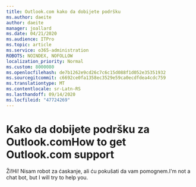 ```yaml
---
title: Outlook.com kako da dobijete podršku
ms.author: daeite
author: daeite
manager: joallard
ms.date: 04/21/2020
ms.audience: ITPro
ms.topic: article
ms.service: o365-administration
ROBOTS: NOINDEX, NOFOLLOW
localization_priority: Normal
ms.custom: 8000080
ms.openlocfilehash: de7b1262e9cd26c7c6c15d088f1d052e35351932
ms.sourcegitcommit: c6692ce0fa1358ec3529e59ca0ecdfdea4cdc759
ms.translationtype: MT
ms.contentlocale: sr-Latn-RS
ms.lasthandoff: 09/14/2020
ms.locfileid: "47724269"
---
```

# <a name="how-to-get-outlookcom-support"></a><span data-ttu-id="d8685-102">Kako da dobijete podršku za Outlook.com</span><span class="sxs-lookup"><span data-stu-id="d8685-102">How to get Outlook.com support</span></span>

<span data-ttu-id="d8685-103">Ži!</span><span class="sxs-lookup"><span data-stu-id="d8685-103">Hi!</span></span>
<span data-ttu-id="d8685-104">Nisam robot za ćaskanje, ali ću pokušati da vam pomognem.</span><span class="sxs-lookup"><span data-stu-id="d8685-104">I'm not a chat bot, but I will try to help you.</span></span>



